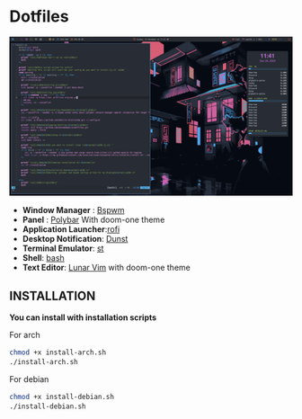 <div align="justify">
<h1>Dotfiles</h1>
<img alt="" src="showcase.png"/>
<a>
</a>
<div align="left">

- **Window Manager** :     [Bspwm](https://github.com/baskerville/bspwm)
- **Panel** :              [Polybar](https://github.com/adi1090x/polybar-themes) With doom-one theme
- **Application Launcher**:[rofi](https://github.com/adi1090x/rofi/tree/master)
- **Desktop Notification**: [Dunst](https://github.com/dunst-project/dunst)
- **Terminal Emulator**:   [st](https://gitlab.com/dwt1/st-distrotube.git)
- **Shell**:               [bash](https://gitlab.com/dwt1/dotfiles.git)
- **Text Editor**:         [Lunar Vim](https://github.com/LunarVim/LunarVim) with doom-one theme


<h2>INSTALLATION</h2>

**You can install with installation scripts**

For arch
```sh
chmod +x install-arch.sh
./install-arch.sh
```
For debian
```sh
chmod +x install-debian.sh
./install-debian.sh
```
